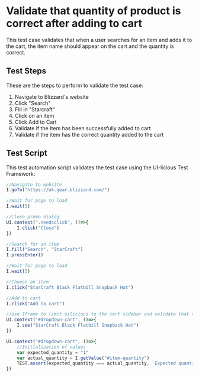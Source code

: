 # Validate that quantity of product is correct after adding to cart

This test case validates that when a user searches for an item and adds it to the cart, the item name should appear on the cart and the quantity is correct.

## Test Steps

These are the steps to perform to validate the test case:

1. Navigate to Blizzard's website
2. Click "Search"
3. Fill in "Starcraft"
4. Click on an item
5. Click Add to Cart
6. Validate if the Item has been successfully added to cart
7. Validate if the item has the correct quantity added to the cart

## Test Script

This test automation script validates the test case using the UI-licious Test Framework:
```javascript
//Navigate to website
I.goTo("https://uk.gear.blizzard.com/")

//Wait for page to load
I.wait(5)

//Close promo dialog
UI.context(".needsclick", ()=>{
	I.click("Close")
})

//Search for an item
I.fill("Search", "StarCraft")
I.pressEnter()

//Wait for page to load
I.wait(5)

//Choose an item
I.click("StarCraft Black Flatbill Snapback Hat")

//Add to cart
I.click("Add to cart")

//Use Iframe to limit uilicious to the cart sidebar and validate that the product is added
UI.context("#dropdown-cart", ()=>{
	I.see("StarCraft Black Flatbill Snapback Hat")
})

UI.context("#dropdown-cart", ()=>{
	//Initialization of values
	var expected_quantity = "1"
	var actual_quantity = I.getValue("#item-quantity")
	TEST.assert(expected_quantity === actual_quantity, `Expected quantity is ${expected_quantity}, got ${actual_quantity}`)
})
```
